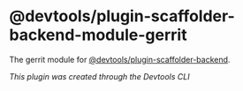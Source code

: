# @devtools/plugin-scaffolder-backend-module-gerrit

The gerrit module for [@devtools/plugin-scaffolder-backend](https://www.npmjs.com/package/@devtools/plugin-scaffolder-backend).

_This plugin was created through the Devtools CLI_
